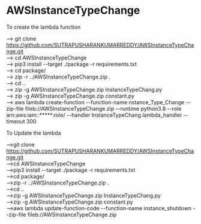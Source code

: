 # AWSInstanceTypeChange

To create the lambda function <br />

--> git clone https://github.com/SUTRAPUSHARANKUMARREDDY/AWSInstanceTypeChange.git <br />
--> cd AWSInstanceTypeChange <br />
--> pip3 install --target ./package -r requirements.txt <br />
--> cd package/ <br />
--> zip -r ../AWSInstanceTypeChange.zip . <br />
--> cd .. <br />
--> zip -g AWSInstanceTypeChange.zip InstanceTypeChang.py <br />
--> zip -g AWSInstanceTypeChange.zip constant.py <br />
--> aws lambda create-function --function-name nstance_Type_Change --zip-file fileb://AWSInstanceTypeChange.zip --runtime python3.8 --role arn:aws:iam::*****:role/ --handler InstanceTypeChang.lambda_handler --timeout 300 <br />



To Update the lambda <br />

-->git clone https://github.com/SUTRAPUSHARANKUMARREDDY/AWSInstanceTypeChange.git <br />
-->cd AWSInstanceTypeChange <br />
-->pip3 install --target ./package -r requirements.txt <br />
-->cd package/ <br />
-->zip -r ../AWSInstanceTypeChange.zip . <br />
-->cd .. <br />
-->zip -g AWSInstanceTypeChange.zip InstanceTypeChang.py <br />
-->zip -g AWSInstanceTypeChange.zip constant.py <br />
-->aws lambda update-function-code --function-name instance_shutdown --zip-file fileb://AWSInstanceTypeChange.zip <br />
